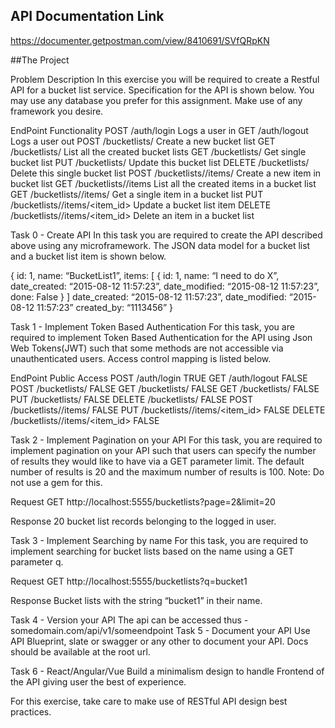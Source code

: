 
## API Documentation Link

https://documenter.getpostman.com/view/8410691/SVfQRpKN



##The Project

Problem Description
In this exercise you will be required to create a Restful API for a bucket list service. Specification for the API is shown below. You may use any database you prefer for this assignment. Make use of any framework you desire.

EndPoint	Functionality
POST /auth/login	Logs a user in
GET /auth/logout	Logs a user out
POST /bucketlists/	Create a new bucket list
GET /bucketlists/	List all the created bucket lists
GET /bucketlists/<id>	Get single bucket list
PUT /bucketlists/<id>	Update this bucket list
DELETE /bucketlists/<id>	Delete this single bucket list
POST /bucketlists/<id>/items/	Create a new item in bucket list
GET /bucketlists/<id>/items	List all the created items in a bucket list
GET /bucketlists/<id>/items/<id>	Get a single item in a bucket list
PUT /bucketlists/<id>/items/<item_id>	Update a bucket list item
DELETE /bucketlists/<id>/items/<item_id>	Delete an item in a bucket list


Task 0 - Create API
In this task you are required to create the API described above using any microframework. The JSON data model for a bucket list and a bucket list item is shown below.


{
    id: 1,
    name: “BucketList1”,
    items: [
        {
id: 1,
name: “I need to do X”,
date_created: “2015-08-12 11:57:23”,
date_modified: “2015-08-12 11:57:23”,
done: False
}
]
    date_created: “2015-08-12 11:57:23”,
    date_modified: “2015-08-12 11:57:23”
    created_by: “1113456”
}


Task 1 - Implement Token Based Authentication
For this task, you are required to implement Token Based Authentication for the API using Json Web Tokens(JWT) such that some methods are not accessible via unauthenticated users. Access control mapping is listed below.

EndPoint	Public Access
POST /auth/login	TRUE
GET /auth/logout	FALSE
POST /bucketlists/	FALSE
GET /bucketlists/	FALSE
GET /bucketlists/<id>	FALSE
PUT /bucketlists/<id>	FALSE
DELETE /bucketlists/<id>	FALSE
POST /bucketlists/<id>/items/	FALSE
PUT /bucketlists/<id>/items/<item_id>	FALSE
DELETE /bucketlists/<id>/items/<item_id>	FALSE


Task 2 - Implement Pagination on your API
For this task, you are required to implement pagination on your API such that users can specify the number of results they would like to have via a GET parameter limit. The default number of results is 20 and the maximum number of results is 100. 
Note: Do not use a gem for this.


Request
GET http://localhost:5555/bucketlists?page=2&limit=20


Response
20 bucket list records belonging to the logged in user.


Task 3 - Implement Searching by name
For this task, you are required to implement searching for bucket lists based on the name using a GET parameter q.


Request
GET http://localhost:5555/bucketlists?q=bucket1


Response
Bucket lists with the string “bucket1” in their name.


Task 4 - Version your API
The api can be accessed thus - somedomain.com/api/v1/someendpoint
Task 5 - Document your API
Use API Blueprint, slate or swagger or any other to document your API.
Docs should be available at the root url.


Task 6 - React/Angular/Vue
Build a minimalism design to handle Frontend of the API giving user the best of experience.


For this exercise, take care to make use of RESTful API design best practices.

